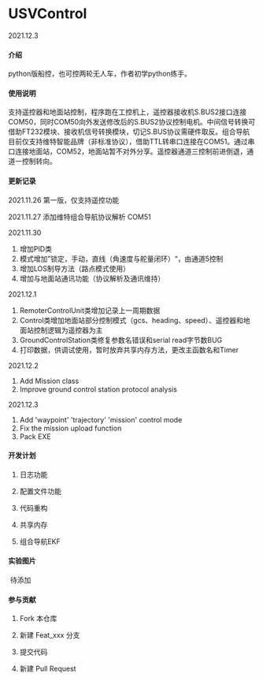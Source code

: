 # USVControl

2021.12.3

#### 介绍

python版船控，也可控两轮无人车，作者初学python练手。

#### 使用说明
​		支持遥控器和地面站控制，程序跑在工控机上，遥控器接收机S.BUS2接口连接COM50，同时COM50向外发送修改后的S.BUS2协议控制电机。中间信号转换可借助FT232模块、接收机信号转换模块，切记S.BUS协议需硬件取反。组合导航目前仅支持维特智能品牌（非标准协议），借助TTL转串口连接在COM51。通过串口连接地面站，COM52，地面站暂不对外分享。遥控器通道三控制前进倒退，通道一控制转向。


#### 更新记录

2021.11.26 第一版，仅支持遥控功能

2021.11.27 添加维特组合导航协议解析 COM51

2021.11.30

1. 增加PID类
2. 模式增加”锁定，手动，直线（角速度与舵量闭环）“，由通道5控制
3. 增加LOS制导方法（路点模式使用）
4. 增加与地面站通讯功能（协议解析及通讯维持） 

2021.12.1

1. RemoterControlUnit类增加记录上一周期数据
2. Control类增加地面站部分控制模式（gcs、heading、speed）、遥控器和地面站控制逻辑为遥控器为主
3. GroundControlStation类修复参数名错误和serial  read字节数BUG
4. 打印数据，供调试使用，暂时放弃共享内存方法，更改主函数名和Timer

2021.12.2

1. Add Mission class
2. Improve ground control station protocol analysis

2021.12.3

1. Add 'waypoint' 'trajectory' 'mission' control mode
2. Fix the mission upload function
3. Pack EXE

#### 开发计划

1. 日志功能
2. 配置文件功能
3. 代码重构
4. 共享内存

5. 组合导航EKF


#### 实验图片

​		待添加

#### 参与贡献

1. Fork 本仓库

2. 新建 Feat_xxx 分支

3. 提交代码

4. 新建 Pull Request
